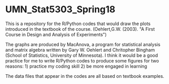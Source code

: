 # UMN_Stat5303_Spring18

This is a repository for the R/Python codes that would draw the plots introduced in the textbook of the course.
(Oehlert,G.W. (2003). "A First Course in Design and Analysis of Experiments")

The graphs are produced by MacAnova, a program for statistical analysis and matrix algebra written by Gary W. Oehlert and Chritopher Bingham (School of Statistics, University of Minnesota). I think it would be a good practice for me to write R/Python codes to produce some figures for two reasons: 1) practice my coding skill 2) be more engaged in learning

The data files that appear in the codes are all based on textbook examples.
